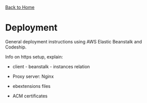 [Back to Home](Home)

# Deployment

General deployment instructions using AWS Elastic Beanstalk and Codeship.



Info on https setup, explain:

* client - beanstalk - instances relation

* Proxy server: Nginx

* ebextensions files

* ACM certificates
